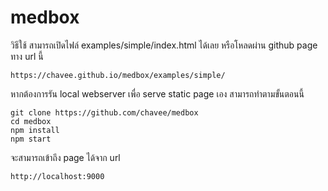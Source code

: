 # medbox

วิธีใช้ สามารถเปิดไฟล์ examples/simple/index.html ได้เลย
หรือโหลดผ่าน github page ทาง url นี้

```
https://chavee.github.io/medbox/examples/simple/
```

หากต้องการรัน local webserver เพื่อ serve static page เอง สามารถทำตามขั้นตอนนี้

```
git clone https://github.com/chavee/medbox
cd medbox
npm install
npm start
```

จะสามารถเข้าถึง page ได้จาก url

```
http://localhost:9000
```
